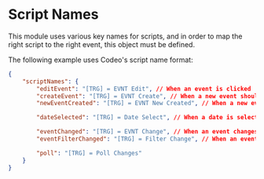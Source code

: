 # Script Names
This module uses various key names for scripts, and in order to
map the right script to the right event, this object must be defined.

The following example uses Codeo's script name format:
```json
{
    "scriptNames": {
        "editEvent": "[TRG] = EVNT Edit", // When an event is clicked
        "createEvent": "[TRG] = EVNT Create", // When a new event should be created in FileMaker
        "newEventCreated": "[TRG] = EVNT New Created", // When a new event is created with the popup

        "dateSelected": "[TRG] = Date Select", // When a date is selected in the side-menu

        "eventChanged": "[TRG] = EVNT Change", // When an event changes, E.G dragged to another time range
        "eventFilterChanged": "[TRG] = Filter Change", // When an event filter is clicked

        "poll": "[TRG] = Poll Changes"
    }
}
```